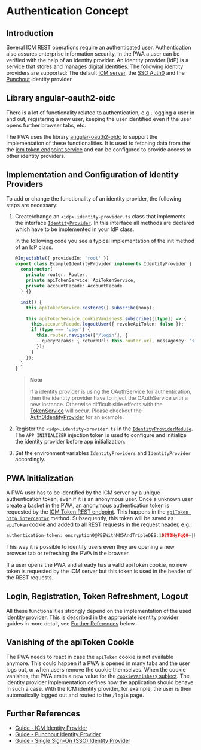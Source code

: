 <!--
kb_concepts
kb_pwa
kb_everyone
kb_sync_latest_only
-->

# Authentication Concept

## Introduction

Several ICM REST operations require an authenticated user.
Authentication also assures enterprise information security.
In the PWA a user can be verified with the help of an identity provider.
An identity provider (IdP) is a service that stores and manages digital identities.
The following identity providers are supported: The default [ICM server](../guides/authentication_icm.md), the [SSO Auth0](../guides/authentication_sso.md) and the [Punchout](../guides/authentication_punchout.md) identity provider.

## Library angular-oauth2-oidc

There is a lot of functionality related to authentication, e.g., logging a user in and out, registering a new user, keeping the user identified even if the user opens further browser tabs, etc.

The PWA uses the library [angular-oauth2-oidc](https://github.com/manfredsteyer/angular-oauth2-oidc#readme) to support the implementation of these functionalities.
It is used to fetching data from the the [icm token endpoint service](../../src/app/core/services/token/token.service.ts) and can be configured to provide access to other identity providers.

## Implementation and Configuration of Identity Providers

To add or change the functionality of an identity provider, the following steps are necessary:

1. Create/change an `<idp>.identity-provider.ts` class that implements the interface [`IdentityProvider`](../../src/app/core/identity-provider/identity-provider.interface.ts). In this interface all methods are declared which have to be implemented in your IdP class.

   In the following code you see a typical implementation of the init method of an IdP class.

   ```typescript
   @Injectable({ providedIn: 'root' })
   export class ExampleIdentityProvider implements IdentityProvider {
     constructor(
       private router: Router,
       private apiTokenService: ApiTokenService,
       private accountFacade: AccountFacade
     ) {}

     init() {
       this.apiTokenService.restore$().subscribe(noop);

       this.apiTokenService.cookieVanishes$.subscribe(([type]) => {
         this.accountFacade.logoutUser({ revokeApiToken: false });
         if (type === 'user') {
           this.router.navigate(['/login'], {
             queryParams: { returnUrl: this.router.url, messageKey: 'session_timeout' },
           });
         }
       });
     }
   }
   ```

   > **Note**
   >
   > If a identity provider is using the OAuthService for authentication, then the identity provider have to inject the OAuthService with a new instance.
   > Otherwise difficult side effects with the [TokenService](../../src/app/core/services/token/token.service.ts) will occur.
   > Please checkout the [Auth0IdentityProvider](../../src/app/core/identity-provider/auth0.identity-provider.ts) for an example.

2. Register the `<idp>.identity-provider.ts` in the [`IdentityProviderModule`](../../src/app/core/identity-provider.module.ts). The `APP_INITIALIZER` injection token is used to configure and initialize the identity provider before app initialization.

3. Set the environment variables `IdentityProviders` and `IdentityProvider` accordingly.

## PWA Initialization

A PWA user has to be identified by the ICM server by a unique authentication token, even if it is an anonymous user.
Once a unknown user create a basket in the PWA, an anonymous authentication token is requested by the [ICM Token REST endpoint](https://support.intershop.com/kb/index.php?c=Display&q1=U29770&q2=Text).
This happens in the [`apiToken http interceptor`](../../src/app/core/utils/api-token/api-token.service.ts) method.
Subsequently, this token will be saved as `apiToken` cookie and added to all REST requests in the request header, e.g.:

```typescript
authentication-token: encryption0@PBEWithMD5AndTripleDES:1D7T8HyFqQ0=|k3PQLgujzUq0tudtw+6HLjWnExiwrd4o9/jVU7ZH74kTfTy3RS7/sYadsg7ODRM2
```

This way it is possible to identify users even they are opening a new browser tab or refreshing the PWA in the browser.

If a user opens the PWA and already has a valid apiToken cookie, no new token is requested by the ICM server but this token is used in the header of the REST requests.

## Login, Registration, Token Refreshment, Logout

All these functionalities strongly depend on the implementation of the used identity provider.
This is described in the appropriate identity provider guides in more detail, see [Further References](#further-references) below.

## Vanishing of the apiToken Cookie

The PWA needs to react in case the `apiToken` cookie is not available anymore.
This could happen if a PWA is opened in many tabs and the user logs out, or when users remove the cookie themselves.
When the cookie vanishes, the PWA emits a new value for the [`cookieVanishes$` subject](../../src/app/core/utils/api-token/api-token.service.ts).
The identity provider implementation defines how the application should behave in such a case.
With the ICM identity provider, for example, the user is then automatically logged out and routed to the `/login` page.

## Further References

- [Guide - ICM Identity Provider](../guides/authentication_icm.md)
- [Guide - Punchout Identity Provider](../guides/authentication_punchout.md)
- [Guide - Single Sign-On (SSO) Identity Provider](../guides/authentication_sso.md)
